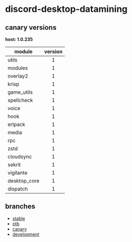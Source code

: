 # discord-desktop-datamining

## canary versions

**host: 1.0.235**

| module | version |
| ------ | :-----: |
| utils | 1 |
| modules | 1 |
| overlay2 | 1 |
| krisp | 1 |
| game_utils | 1 |
| spellcheck | 1 |
| voice | 1 |
| hook | 1 |
| erlpack | 1 |
| media | 1 |
| rpc | 1 |
| zstd | 1 |
| cloudsync | 1 |
| sekrit | 1 |
| vigilante | 1 |
| desktop_core | 1 |
| dispatch | 1 |

## branches

- [stable](https://github.com/OpenAsar/discord-desktop-datamining/tree/stable)
- [ptb](https://github.com/OpenAsar/discord-desktop-datamining/tree/ptb)
- [canary](https://github.com/OpenAsar/discord-desktop-datamining/tree/canary)
- [development](https://github.com/OpenAsar/discord-desktop-datamining/tree/development)